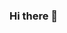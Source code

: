 ### Hi there 👋

<!--
**grace-cie/grace-cie** is a ✨ _special_ ✨ repository because its `README.md` (this file) appears on your GitHub profile.

![](https://github.com/grace-cie/grace-cie/blob/main/pokemon.gif)

Here are some ideas to get you started:

- 🔭 I’m currently working on ...
- 🌱 I’m currently learning ...
- 👯 I’m looking to collaborate on ...
- 🤔 I’m looking for help with ...
- 💬 Ask me about ...
- 📫 How to reach me: ...
- 😄 Pronouns: ...
- ⚡ Fun fact: ...
-->
